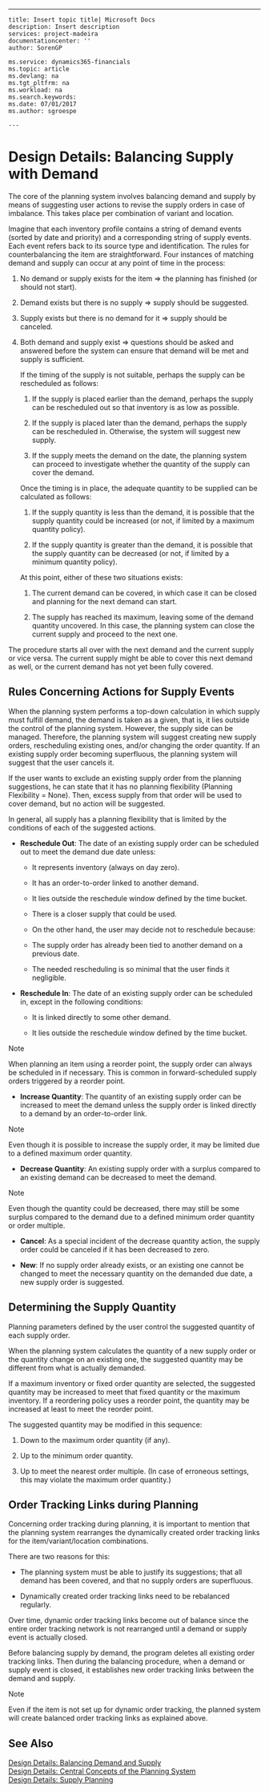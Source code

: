 ---
    title: Insert topic title| Microsoft Docs
    description: Insert description
    services: project-madeira
    documentationcenter: ''
    author: SorenGP

    ms.service: dynamics365-financials
    ms.topic: article
    ms.devlang: na
    ms.tgt_pltfrm: na
    ms.workload: na
    ms.search.keywords:
    ms.date: 07/01/2017
    ms.author: sgroespe

    ---
# Design Details: Balancing Supply with Demand
The core of the planning system involves balancing demand and supply by means of suggesting user actions to revise the supply orders in case of imbalance. This takes place per combination of variant and location.  
  
 Imagine that each inventory profile contains a string of demand events \(sorted by date and priority\) and a corresponding string of supply events. Each event refers back to its source type and identification. The rules for counterbalancing the item are straightforward. Four instances of matching demand and supply can occur at any point of time in the process:  
  
1.  No demand or supply exists for the item \=\> the planning has finished \(or should not start\).  
  
2.  Demand exists but there is no supply \=\> supply should be suggested.  
  
3.  Supply exists but there is no demand for it \=\> supply should be canceled.  
  
4.  Both demand and supply exist \=\> questions should be asked and answered before the system can ensure that demand will be met and supply is sufficient.  
  
     If the timing of the supply is not suitable, perhaps the supply can be rescheduled as follows:  
  
    1.  If the supply is placed earlier than the demand, perhaps the supply can be rescheduled out so that inventory is as low as possible.  
  
    2.  If the supply is placed later than the demand, perhaps the supply can be rescheduled in. Otherwise, the system will suggest new supply.  
  
    3.  If the supply meets the demand on the date, the planning system can proceed to investigate whether the quantity of the supply can cover the demand.  
  
     Once the timing is in place, the adequate quantity to be supplied can be calculated as follows:  
  
    1.  If the supply quantity is less than the demand, it is possible that the supply quantity could be increased \(or not, if limited by a maximum quantity policy\).  
  
    2.  If the supply quantity is greater than the demand, it is possible that the supply quantity can be decreased \(or not, if limited by a minimum quantity policy\).  
  
     At this point, either of these two situations exists:  
  
    1.  The current demand can be covered, in which case it can be closed and planning for the next demand can start.  
  
    2.  The supply has reached its maximum, leaving some of the demand quantity uncovered. In this case, the planning system can close the current supply and proceed to the next one.  
  
 The procedure starts all over with the next demand and the current supply or vice versa. The current supply might be able to cover this next demand as well, or the current demand has not yet been fully covered.  
  
## Rules Concerning Actions for Supply Events  
 When the planning system performs a top-down calculation in which supply must fulfill demand, the demand is taken as a given, that is, it lies outside the control of the planning system. However, the supply side can be managed. Therefore, the planning system will suggest creating new supply orders, rescheduling existing ones, and\/or changing the order quantity. If an existing supply order becoming superfluous, the planning system will suggest that the user cancels it.  
  
 If the user wants to exclude an existing supply order from the planning suggestions, he can state that it has no planning flexibility \(Planning Flexibility \= None\). Then, excess supply from that order will be used to cover demand, but no action will be suggested.  
  
 In general, all supply has a planning flexibility that is limited by the conditions of each of the suggested actions.  
  
-   **Reschedule Out**: The date of an existing supply order can be scheduled out to meet the demand due date unless:  
  
    -   It represents inventory \(always on day zero\).  
  
    -   It has an order-to-order linked to another demand.  
  
    -   It lies outside the reschedule window defined by the time bucket.  
  
    -   There is a closer supply that could be used.  
  
    -   On the other hand, the user may decide not to reschedule because:  
  
    -   The supply order has already been tied to another demand on a previous date.  
  
    -   The needed rescheduling is so minimal that the user finds it negligible.  
  
-   **Reschedule In**: The date of an existing supply order can be scheduled in, except in the following conditions:  
  
    -   It is linked directly to some other demand.  
  
    -   It lies outside the reschedule window defined by the time bucket.  
  
> [!NOTE]  
>  When planning an item using a reorder point, the supply order can always be scheduled in if necessary. This is common in forward-scheduled supply orders triggered by a reorder point.  
  
-   **Increase Quantity**: The quantity of an existing supply order can be increased to meet the demand unless the supply order is linked directly to a demand by an order-to-order link.  
  
> [!NOTE]  
>  Even though it is possible to increase the supply order, it may be limited due to a defined maximum order quantity.  
  
-   **Decrease Quantity**: An existing supply order with a surplus compared to an existing demand can be decreased to meet the demand.  
  
> [!NOTE]  
>  Even though the quantity could be decreased, there may still be some surplus compared to the demand due to a defined minimum order quantity or order multiple.  
  
-   **Cancel**: As a special incident of the decrease quantity action, the supply order could be canceled if it has been decreased to zero.  
  
-   **New**: If no supply order already exists, or an existing one cannot be changed to meet the necessary quantity on the demanded due date, a new supply order is suggested.  
  
## Determining the Supply Quantity  
 Planning parameters defined by the user control the suggested quantity of each supply order.  
  
 When the planning system calculates the quantity of a new supply order or the quantity change on an existing one, the suggested quantity may be different from what is actually demanded.  
  
 If a maximum inventory or fixed order quantity are selected, the suggested quantity may be increased to meet that fixed quantity or the maximum inventory. If a reordering policy uses a reorder point, the quantity may be increased at least to meet the reorder point.  
  
 The suggested quantity may be modified in this sequence:  
  
1.  Down to the maximum order quantity \(if any\).  
  
2.  Up to the minimum order quantity.  
  
3.  Up to meet the nearest order multiple. \(In case of erroneous settings, this may violate the maximum order quantity.\)  
  
## Order Tracking Links during Planning  
 Concerning order tracking during planning, it is important to mention that the planning system rearranges the dynamically created order tracking links for the item\/variant\/location combinations.  
  
 There are two reasons for this:  
  
-   The planning system must be able to justify its suggestions; that all demand has been covered, and that no supply orders are superfluous.  
  
-   Dynamically created order tracking links need to be rebalanced regularly.  
  
 Over time, dynamic order tracking links become out of balance since the entire order tracking network is not rearranged until a demand or supply event is actually closed.  
  
 Before balancing supply by demand, the program deletes all existing order tracking links. Then during the balancing procedure, when a demand or supply event is closed, it establishes new order tracking links between the demand and supply.  
  
> [!NOTE]  
>  Even if the item is not set up for dynamic order tracking, the planned system will create balanced order tracking links as explained above.  
  
## See Also  
 [Design Details: Balancing Demand and Supply](design-details-balancing-demand-and-supply.md)   
 [Design Details: Central Concepts of the Planning System](design-details-central-concepts-of-the-planning-system.md)   
 [Design Details: Supply Planning](design-details-supply-planning.md)